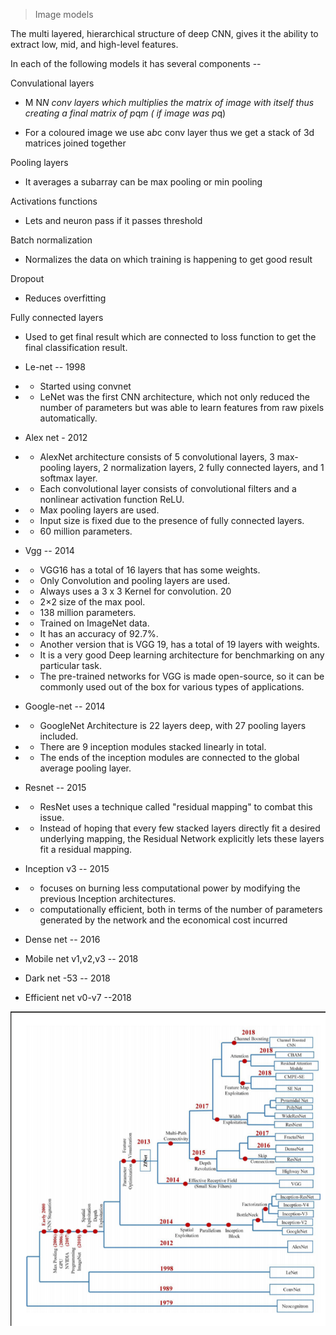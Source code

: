 > Image models

The multi layered, hierarchical structure of deep CNN, gives it the ability to extract low, mid, and
high-level features.

In each of the following models it has several components --

Convulational layers

- M N*N conv layers which multiplies the matrix of image with itself thus creating a final matrix of p*q*m ( if image was p*q)

- For a coloured image we use a*b*c conv layer thus we get a stack of 3d matrices joined together

Pooling layers

- It averages a subarray can be max pooling or min pooling

Activations functions

- Lets and neuron pass if it passes threshold

Batch normalization

- Normalizes the data on which training is happening to get good result

Dropout

- Reduces overfitting

Fully connected layers

- Used to get final result which are connected to loss function to get the final classification result.

- Le-net -- 1998

- - Started using convnet

- - LeNet was the first CNN architecture, which not only reduced the number of parameters but was able to learn features from raw pixels automatically.

- Alex net - 2012

- - AlexNet architecture consists of 5 convolutional layers, 3 max-pooling layers, 2 normalization layers, 2 fully connected layers, and 1 softmax layer.

- - Each convolutional layer consists of convolutional filters and a nonlinear activation function ReLU.

- - Max pooling layers are used.

- - Input size is fixed due to the presence of fully connected layers.

- - 60 million parameters.

- Vgg -- 2014

- - VGG16 has a total of 16 layers that has some weights.

- - Only Convolution and pooling layers are used.

- - Always uses a 3 x 3 Kernel for convolution. 20

- - 2×2 size of the max pool.

- - 138 million parameters.

- - Trained on ImageNet data.

- - It has an accuracy of 92.7%.

- - Another version that is VGG 19, has a total of 19 layers with weights.

- - It is a very good Deep learning architecture for benchmarking on any particular task.

- - The pre-trained networks for VGG is made open-source, so it can be commonly used out of the box for various types of applications.

- Google-net -- 2014

- - GoogleNet Architecture is 22 layers deep, with 27 pooling layers included.

- - There are 9 inception modules stacked linearly in total.

- - The ends of the inception modules are connected to the global average pooling layer.

- Resnet -- 2015

- - ResNet uses a technique called "residual mapping" to combat this issue.

- - Instead of hoping that every few stacked layers directly fit a desired underlying mapping, the Residual Network explicitly lets these layers fit a residual mapping.

- Inception v3 -- 2015

- - focuses on burning less computational power by modifying the previous Inception architectures.

- - computationally efficient, both in terms of the number of parameters generated by the network and the economical cost incurred

- Dense net -- 2016
- Mobile net v1,v2,v3 -- 2018
- Dark net -53 -- 2018
- Efficient net v0-v7 --2018

![Development of image models](https://github.com/nishchalnishant/Deep_learning_methods/blob/main/img/Screenshot%202021-09-15%20134934.png)
